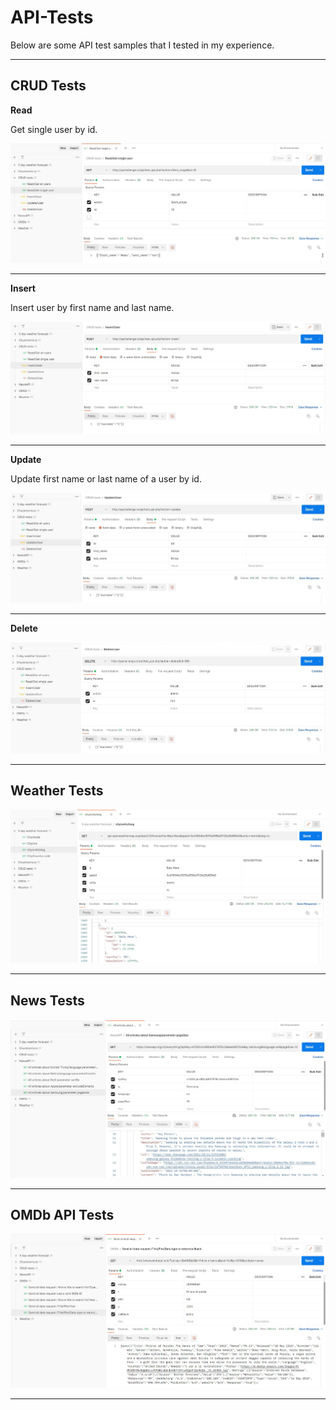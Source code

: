 # API-Tests

Below are some API test samples that I tested in my experience.

-----------------
## CRUD Tests
**Read**

Get single user by id.

<img src="API-Test Images/CRUD tests 1.jpg">  

-----------------

**Insert**

Insert user by first name and last name.

<img src="API-Test Images/CRUD tests 2.jpg">  

-----------------

**Update**

Update first name or last name of a user by id.

<img src="API-Test Images/CRUD tests 3.jpg" >  

-----------------

**Delete**

<img src="API-Test Images/CRUD tests 4.jpg" >  

-----------------

## Weather Tests

<img src="API-Test Images/Weather tests.jpg" >  

-----------------


## News Tests

<img src="API-Test Images/News tests.jpg" >

-----------------

## OMDb API Tests

<img src="API-Test Images/OMDb API tests.jpg" >

-----------------
